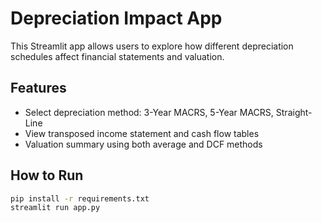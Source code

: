
# Depreciation Impact App

This Streamlit app allows users to explore how different depreciation schedules affect financial statements and valuation.

## Features
- Select depreciation method: 3-Year MACRS, 5-Year MACRS, Straight-Line
- View transposed income statement and cash flow tables
- Valuation summary using both average and DCF methods

## How to Run
```bash
pip install -r requirements.txt
streamlit run app.py
```
